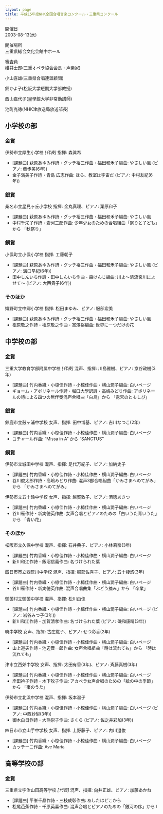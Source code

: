 ```yaml
---
layout: page
title: 平成15年度NHK全国合唱音楽コンクール・三重県コンクール
---
```

開催日  
2003-08-13(水)

開催場所  
三重県総合文化会館中ホール

審査員  
碓井士郎(三重オペラ協会会長・声楽家)

小山喜雄(三重県合唱連盟顧問)

錦かよ子(松阪大学短期大学部教授)

西山嘉代子(皇學館大学非常勤講師)

池町克徳(NHK津放送局放送部長)

小学校の部
----------

### 金賞

<span class="choir-name">伊勢市立厚生小学校</span> *\[代表\]*
指揮: 森眞希
-   \[課題曲\] 萩原あゆみ作詩・グッチ裕三作曲・福田和禾子編曲: やさしい風 (ピアノ: 蕨歩美(6年))
-   金子満美子作詩・青島 広志作曲: ほら、教室は宇宙だ (ピアノ: 中村友紀(6年))

### 銀賞

<span class="choir-name">桑名市立星見ヶ丘小学校</span>
指揮: 金丸真理、ピアノ: 栗原和子
-   \[課題曲\] 萩原あゆみ作詩・グッチ裕三作曲・福田和禾子編曲: やさしい風
-   中村千栄子作詩・岩河三郎作曲: 少年少女のための合唱組曲「祭りと子ども」から 「秋祭り」

### 銅賞

<span class="choir-name">小俣町立小俣小学校</span>
指揮: 工藤朝子
-   \[課題曲\] 萩原あゆみ作詩・グッチ裕三作曲・福田和禾子編曲: やさしい風 (ピアノ: 溝口早紀(6年))
-   田中しんいち作詩・田中しんいち作曲・森けんじ編曲: 川よ〜清流宮川によせて〜 (ピアノ: 大西貴子(6年))

### そのほか

<span class="choir-name">嬉野町立中郷小学校</span>
指揮: 松田まゆみ、ピアノ: 服部宏美
-   \[課題曲\] 萩原あゆみ作詩・グッチ裕三作曲・福田和禾子編曲: やさしい風
-   槇原敬之作詩・槇原敬之作曲・富澤裕編曲: 世界に一つだけの花

中学校の部
----------

### 金賞

<span class="choir-name">三重大学教育学部附属中学校</span> *\[代表\]*
混声、指揮: 川島雅樹、ピアノ: 京谷政樹(3年)
-   \[課題曲\] 竹内香織・小椋佳作詩・小椋佳作曲・横山潤子編曲: 白いページ
-   ギョーム・アポリネール作詩・堀口大學訳詩・高嶋みどり作曲: アポリネールの詩による四つの無伴奏混声合唱曲「白鳥」から 「露営のともしび」

### 銀賞

<span class="choir-name">鈴鹿市立鼓ヶ浦中学校</span>
女声、指揮: 田中博基、ピアノ: 吉川なつこ(2年)
-   \[課題曲\] 竹内香織・小椋佳作詩・小椋佳作曲・横山潤子編曲: 白いページ
-   コチャール作曲: “Missa in A” から “SANCTUS”

### 銅賞

<span class="choir-name">伊勢市立城田中学校</span>
混声、指揮: 足代万紀子、ピアノ: 加納史子
-   \[課題曲\] 竹内香織・小椋佳作詩・小椋佳作曲・横山潤子編曲: 白いページ
-   谷川俊太郎作詩・高嶋みどり作曲: 混声3部合唱組曲「かみさまへのてがみ」から 「かみさまへのてがみ」

<span class="choir-name">伊勢市立五十鈴中学校</span>
女声、指揮: 越賀敦子、ピアノ: 酒徳あきつ
-   \[課題曲\] 竹内香織・小椋佳作詩・小椋佳作曲・横山潤子編曲: 白いページ
-   谷川雁作詩・新実徳英作曲: 女声合唱とピアノのための「白いうた青いうた」から 「青い花」

### そのほか

<span class="choir-name">松阪市立久保中学校</span>
混声、指揮: 石井典子、ピアノ: 小林莉奈(3年)
-   \[課題曲\] 竹内香織・小椋佳作詩・小椋佳作曲・横山潤子編曲: 白いページ
-   新川和江作詩・飯沼信義作曲: 名づけられた葉

<span class="choir-name">四日市市立西笹川中学校</span>
混声、指揮: 服部佐喜子、ピアノ: 五十棲悠(3年)
-   \[課題曲\] 竹内香織・小椋佳作詩・小椋佳作曲・横山潤子編曲: 白いページ
-   谷川雁作詩・新実徳英作曲: 混声合唱曲集「ぶどう摘み」から 「卒業」

<span class="choir-name">御薗村立御薗中学校</span>
混声、指揮: 松川由佳
-   \[課題曲\] 竹内香織・小椋佳作詩・小椋佳作曲・横山潤子編曲: 白いページ (ピアノ: 岩谷みつ子(3年))
-   新川和江作詩・加賀清孝作曲: 名づけられた葉 (ピアノ: 磯和康晴(3年))

<span class="choir-name">暁中学校</span>
女声、指揮: 古庄紘子、ピアノ: せつ彩香(2年)
-   \[課題曲\] 竹内香織・小椋佳作詩・小椋佳作曲・横山潤子編曲: 白いページ
-   山上道夫作詩・池辺晋一郎作曲: 女声合唱組曲「時は流れても」から 「時は流れても」

<span class="choir-name">津市立西郊中学校</span>
女声、指揮: 太田有香(3年)、ピアノ: 斉藤真樹(3年)
-   \[課題曲\] 竹内香織・小椋佳作詩・小椋佳作曲・横山潤子編曲: 白いページ
-   岸田衿子作詩・木下牧子作曲: アカペラ女声合唱のための「絵の中の季節」から 「棗のうた」

<span class="choir-name">伊勢市立北浜中学校</span>
混声、指揮: 坂本温子
-   \[課題曲\] 竹内香織・小椋佳作詩・小椋佳作曲・横山潤子編曲: 白いページ (ピアノ: 中西紗梨(3年))
-   御木白日作詩・大熊崇子作曲: さくら (ピアノ: 佐之井彩加(3年))

<span class="choir-name">四日市市立山手中学校</span>
女声、指揮: 上野藤子、ピアノ: 内川澄俊
-   \[課題曲\] 竹内香織・小椋佳作詩・小椋佳作曲・横山潤子編曲: 白いページ
-   カッチーニ作曲: Ave Maria

高等学校の部
------------

### 金賞

<span class="choir-name">三重県立宇治山田高等学校</span> *\[代表\]*
混声、指揮: 向井正雄、ピアノ: 加藤あかね
-   \[課題曲\] 平峯千晶作詩・三枝成彰作曲: あしたはどこから
-   松尾芭蕉作詩・千原英喜作曲: 混声合唱とピアノのための「銀河の序」から Ⅰ
